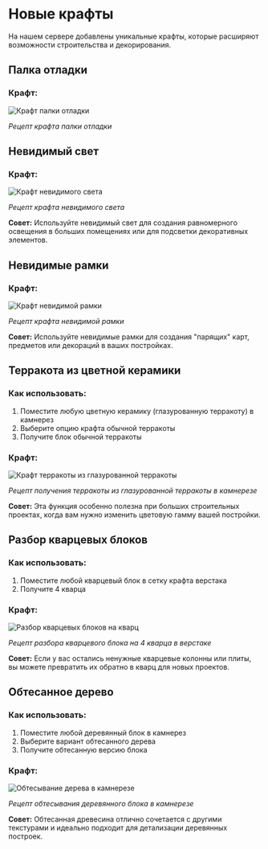 # Новые крафты

На нашем сервере добавлены уникальные крафты, которые расширяют возможности строительства и декорирования.

## Палка отладки

### Крафт:

![Крафт палки отладки](/images/wiki/debug-stick-craft.png)

_Рецепт крафта палки отладки_

## Невидимый свет

### Крафт:

![Крафт невидимого света](/images/wiki/invisible-light-craft.png)

_Рецепт крафта невидимого света_

**Совет:** Используйте невидимый свет для создания равномерного освещения в больших помещениях или для подсветки декоративных элементов.

## Невидимые рамки

### Крафт:

![Крафт невидимой рамки](/images/wiki/invisible-frame-craft.png)

_Рецепт крафта невидимой рамки_

**Совет:** Используйте невидимые рамки для создания "парящих" карт, предметов или декораций в ваших постройках.

## Терракота из цветной керамики

### Как использовать:

1. Поместите любую цветную керамику (глазурованную терракоту) в камнерез
2. Выберите опцию крафта обычной терракоты
3. Получите блок обычной терракоты

### Крафт:

![Крафт терракоты из глазурованной терракоты](/images/wiki/terracotta-craft.png)

_Рецепт получения терракоты из глазурованной терракоты в камнерезе_

**Совет:** Эта функция особенно полезна при больших строительных проектах, когда вам нужно изменить цветовую гамму вашей постройки.

## Разбор кварцевых блоков

### Как использовать:

1. Поместите любой кварцевый блок в сетку крафта верстака
2. Получите 4 кварца

### Крафт:

![Разбор кварцевых блоков на кварц](/images/wiki/quartz-craft.png)

_Рецепт разбора кварцевого блока на 4 кварца в верстаке_

**Совет:** Если у вас остались ненужные кварцевые колонны или плиты, вы можете превратить их обратно в кварц для новых проектов.

## Обтесанное дерево

### Как использовать:

1. Поместите любой деревянный блок в камнерез
2. Выберите вариант обтесанного дерева
3. Получите обтесанную версию блока

### Крафт:

![Обтесывание дерева в камнерезе](/images/wiki/stripped-wood-craft.png)

_Рецепт обтесывания деревянного блока в камнерезе_

**Совет:** Обтесанная древесина отлично сочетается с другими текстурами и идеально подходит для детализации деревянных построек.
